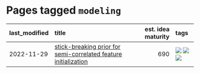 # Pages tagged `modeling`

|last_modified|title|est. idea maturity|tags
|:---|:---|---:|:---|
|2022-11-29|[stick-breaking prior for semi-correlated feature initialization](../stickbreaking-init.md)|690|[![](https://img.shields.io/badge/tag-experimental-fecb83)](../tags/experimental.md) [![](https://img.shields.io/badge/tag-modeling-4072a1)](../tags/modeling.md) [![](https://img.shields.io/badge/tag-wip-e7673c)](../tags/wip.md)|